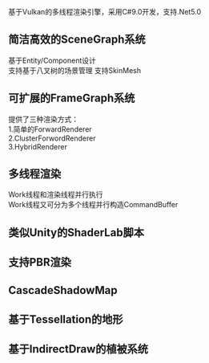 基于Vulkan的多线程渲染引擎，采用C#9.0开发，支持.Net5.0
## 简洁高效的SceneGraph系统
基于Entity/Component设计  
支持基于八叉树的场景管理
支持SkinMesh  
## 可扩展的FrameGraph系统
提供了三种渲染方式：  
1.简单的ForwardRenderer  
2.ClusterForwordRenderer  
3.HybridRenderer  
## 多线程渲染
Work线程和渲染线程并行执行  
Work线程又可分为多个线程并行构造CommandBuffer
## 类似Unity的ShaderLab脚本
## 支持PBR渲染
## CascadeShadowMap
## 基于Tessellation的地形
## 基于IndirectDraw的植被系统
